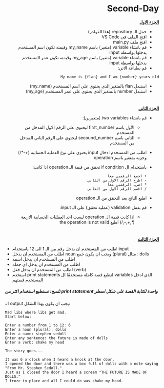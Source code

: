 
<div dir=rtl> 


<h1>Second-Day</h1>


<p dir="rtl">
 <strong><a href="https://docs.google.com/document/d/1stcvqGYWDplD6eUdKk-LS_OkbApIlOyDXrQJ3rbIBoc/edit">الجزء الاول</a></strong></p>
  
  
  
- حمل الـ repository (هذا الفولدر)
- افتح الملف في VS Code
- افتح ملف main.py
- قم بانشاء variable (متغير)  باسم my_name وقيمته تكون اسم المستخدم يدخلها بواسطة input
- قم بانشاء variable (متغير) باسم my_age وقيمته تكون عمر المستخدم يدخلها بواسطة input
- قم بطباعة الاتي: 

<div>

```
My name is {flan} and I am {number} years old
```
</div>

- استبدل flan بالمتغير الذي يحتوي على اسم المستخدم (my_name)
- استبدل number بالمتغير الذي يحتوي على عمر المستخدم (my_age)


 <h1></h1>
<p dir="rtl">
<strong><a href="https://docs.google.com/document/d/1sA89c0LxxoBCoTHY9UvwdLftiFQ1g3EhAYEMoltLLTg/edit#">الجزء الثاني</a></strong></p>
 
- قم بانشاء two variables (متغيرين):
  - الأول باسم first_number ليحتوي على الرقم الاول المدخل من المستخدم
  - الثاني باسم secound_number ليحتوي على الرقم الثاني المدخل من المستخدم
- اطلب من المستخدم ادخال input يحتوي على نوع العملية الحسابية (+-*/) وخزنه بمتغير باسم operation
- باستخدام ال if condition تحقق من قيمة الـ operation اذا كانت:

   ```
   + اجمع الرقمين معاً
   - اطرح الرقم الاول من الثاني
   * اضرب الرقمين معاً
   / اقسم الرقم الاول من الثاني
   ```
   
- اطبع الناتج بعد التحقق من الـ operation
- قم بعمل validation (عملية تحقق) على الـ input:
  - اذا كانت قيمة ال operation ليست احد العمليات الحسابية الاربعة (*,+,-,/) اطبع the operation is not valid

</div>

 <h1></h1>
<p dir="rtl">
<strong><a href="https://docs.google.com/document/d/1BA8t5-qKIBhLCSQFKYVx9syLgFAapT6lXDlLHpM0jmg/edit">الجزء الثالث</a></strong></p>
 
 
- اطلب من المستخدم ان يدخل رقم بين الـ 1 الى 12 ياستخدام input
- اطلب من المستخدم ان يدخل noun ويجب ان يكون جمع (plural) مثال : dolls
- اطلب من المستخدم ان يدخل اسمه
- اطلب من المستخدم ان يدخل اي جملة
- اطلب من المستخدم ان يدخل فعل (verb)
- استخدم print statements لتطبع قصة كاملة مستخدمًا ال variables الذي ادخل المستخدم قيمتهم
 ##### تلميح: تستطيع استخدام اكثر من print statement واحدة لكتابة القصة على شكل اسطر
 الـ output يجب ان يكون بهذا الشكل:
 
 <div>
  
 ```
Mad libs where libs get mad.
Start below:

Enter a number from 1 to 12: 6
Enter a noun (plural): dolls
Enter a name: stephen sedoll
Enter any sentence: the future is made of dolls
Enter a verb: shake my head

The story goes...

It was 6 o'clock when I heard a knock at the door.
I opened the door and there was a box full of dolls with a note saying "From Mr. Stephen Sedoll."
Just as I closed the door I heard a scream "THE FUTURE IS MADE OF DOLLS."
I froze in place and all I could do was shake my head.
 ```
  
 </div>
 
</div>
